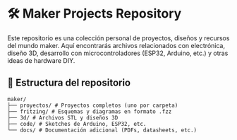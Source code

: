 # 🛠️ Maker Projects Repository

Este repositorio es una colección personal de proyectos, diseños y recursos del mundo maker. Aquí encontrarás archivos relacionados con electrónica, diseño 3D, desarrollo con microcontroladores (ESP32, Arduino, etc.) y otras ideas de hardware DIY.

## 📁 Estructura del repositorio

```
maker/
├── proyectos/ # Proyectos completos (uno por carpeta)
├── fritzing/ # Esquemas y diagramas en formato .fzz
├── 3d/ # Archivos STL y diseños 3D
├── code/ # Sketches de Arduino, ESP32, etc.
└── docs/ # Documentación adicional (PDFs, datasheets, etc.)
```
